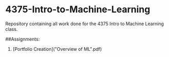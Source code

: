 # 4375-Intro-to-Machine-Learning
Repository containing all work done for the 4375 Intro to Machine Learning class. 

##Assignments:

1) [Portfolio Creation]("Overview of ML".pdf)
